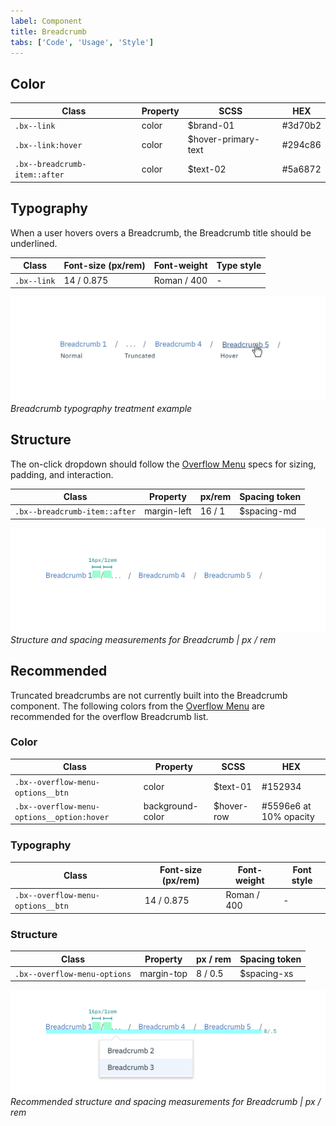 ```yaml
---
label: Component
title: Breadcrumb
tabs: ['Code', 'Usage', 'Style']
---
```


## Color

| Class                         | Property | SCSS                | HEX     |
| ----------------------------- | -------- | ------------------- | ------- |
| `.bx--link`                   | color    | $brand-01           | #3d70b2 |
| `.bx--link:hover`             | color    | $hover-primary-text | #294c86 |
| `.bx--breadcrumb-item::after` | color    | $text-02            | #5a6872 |

## Typography

When a user hovers overs a Breadcrumb, the Breadcrumb title should be underlined.

| Class       | Font-size (px/rem) | Font-weight | Type style |
| ----------- | ------------------ | ----------- | ---------- |
| `.bx--link` | 14 / 0.875         | Roman / 400 | -          |

![Breadcrumb typography treatment example](images/breadcrumb-style-1.png)
_Breadcrumb typography treatment example_

## Structure

The on-click dropdown should follow the [Overflow Menu](/components/overflow-menu) specs for sizing, padding, and interaction.

| Class                         | Property    | px/rem | Spacing token |
| ----------------------------- | ----------- | ------ | ------------- |
| `.bx--breadcrumb-item::after` | margin-left | 16 / 1 | $spacing-md   |

![Truncated breadcrumb dropdown example](images/breadcrumb-style-2.png)
_Structure and spacing measurements for Breadcrumb | px / rem_

## Recommended

Truncated breadcrumbs are not currently built into the Breadcrumb component. The following colors from the [Overflow Menu](/overflow/style) are recommended for the overflow Breadcrumb list.

### Color

| Class                                      | Property         | SCSS       | HEX                    |
| ------------------------------------------ | ---------------- | ---------- | ---------------------- |
| `.bx--overflow-menu-options__btn`          | color            | $text-01   | #152934                |
| `.bx--overflow-menu-options__option:hover` | background-color | $hover-row | #5596e6 at 10% opacity |

### Typography

| Class                             | Font-size (px/rem) | Font-weight | Font style |
| --------------------------------- | ------------------ | ----------- | ---------- |
| `.bx--overflow-menu-options__btn` | 14 / 0.875         | Roman / 400 | -          |

### Structure

| Class                        | Property   | px / rem | Spacing token |
| ---------------------------- | ---------- | -------- | ------------- |
| `.bx--overflow-menu-options` | margin-top | 8 / 0.5  | $spacing-xs   |

![Truncated breadcrumb dropdown example](images/breadcrumb-style-3.png)
_Recommended structure and spacing measurements for Breadcrumb | px / rem_
